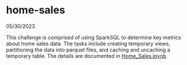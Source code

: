 # home-sales

05/30/2023

This challenge is comprised of using SparkSQL to determine key metrics about home sales data. The tasks include creating temporary views, partitioning the data into parquet files, and caching and uncaching a temporary table. The details are documented in [Home_Sales.ipynb](Home_Sales.ipynb).
